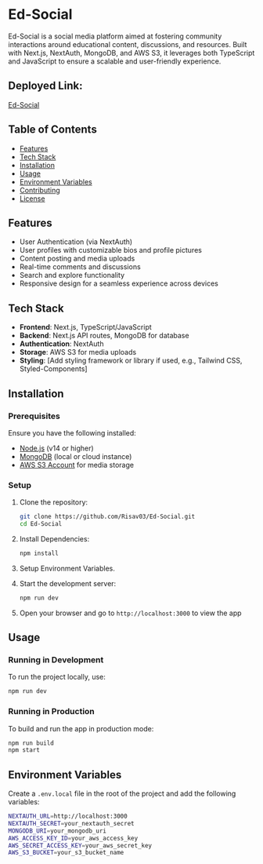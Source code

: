 # Ed-Social

Ed-Social is a social media platform aimed at fostering community interactions around educational content, discussions, and resources. Built with Next.js, NextAuth, MongoDB, and AWS S3, it leverages both TypeScript and JavaScript to ensure a scalable and user-friendly experience.

## Deployed Link: 
[Ed-Social](https://ed-social.vercel.app/)

## Table of Contents

- [Features](#features)
- [Tech Stack](#tech-stack)
- [Installation](#installation)
- [Usage](#usage)
- [Environment Variables](#environment-variables)
- [Contributing](#contributing)
- [License](#license)

## Features

- User Authentication (via NextAuth)
- User profiles with customizable bios and profile pictures
- Content posting and media uploads
- Real-time comments and discussions
- Search and explore functionality
- Responsive design for a seamless experience across devices

## Tech Stack

- **Frontend**: Next.js, TypeScript/JavaScript
- **Backend**: Next.js API routes, MongoDB for database
- **Authentication**: NextAuth
- **Storage**: AWS S3 for media uploads
- **Styling**: [Add styling framework or library if used, e.g., Tailwind CSS, Styled-Components]

## Installation

### Prerequisites

Ensure you have the following installed:
- [Node.js](https://nodejs.org/) (v14 or higher)
- [MongoDB](https://www.mongodb.com/) (local or cloud instance)
- [AWS S3 Account](https://aws.amazon.com/s3/) for media storage

### Setup

1. Clone the repository:
   ```bash
   git clone https://github.com/Risav03/Ed-Social.git
   cd Ed-Social
   ```

2. Install Dependencies:
    ```bash
   npm install
   ```

3. Setup Environment Variables.

4. Start the development server:
    ```bash 
    npm run dev
    ```

5. Open your browser and go to ```http://localhost:3000``` to view the app

## Usage

### Running in Development

To run the project locally, use:
```bash
npm run dev
```

### Running in Production

To build and run the app in production mode:
```bash
npm run build
npm start
```

## Environment Variables

Create a ```.env.local``` file in the root of the project and add the following variables:
```bash
NEXTAUTH_URL=http://localhost:3000
NEXTAUTH_SECRET=your_nextauth_secret
MONGODB_URI=your_mongodb_uri
AWS_ACCESS_KEY_ID=your_aws_access_key
AWS_SECRET_ACCESS_KEY=your_aws_secret_key
AWS_S3_BUCKET=your_s3_bucket_name
```
